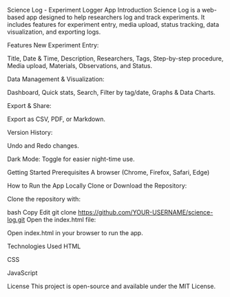 Science Log - Experiment Logger App
Introduction
Science Log is a web-based app designed to help researchers log and track experiments. It includes features for experiment entry, media upload, status tracking, data visualization, and exporting logs.

Features
New Experiment Entry:

Title, Date & Time, Description, Researchers, Tags, Step-by-step procedure, Media upload, Materials, Observations, and Status.

Data Management & Visualization:

Dashboard, Quick stats, Search, Filter by tag/date, Graphs & Data Charts.

Export & Share:

Export as CSV, PDF, or Markdown.

Version History:

Undo and Redo changes.

Dark Mode: Toggle for easier night-time use.

Getting Started
Prerequisites
A browser (Chrome, Firefox, Safari, Edge)

How to Run the App Locally
Clone or Download the Repository:

Clone the repository with:

bash
Copy
Edit
git clone https://github.com/YOUR-USERNAME/science-log.git
Open the index.html file:

Open index.html in your browser to run the app.

Technologies Used
HTML

CSS

JavaScript

License
This project is open-source and available under the MIT License.